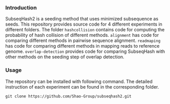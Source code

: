 ### Introduction
SubseqHash2 is a seeding method that uses minimized subsequence as seeds. This repository provides source code for 4 different experiments in different folders.
The folder `hashcollision` contains code for computing the probability of hash collision of different methods.
`alignment` has code for comparing different methods in pairwise sequence alignment. `readmaping` has code for comparing different methods in mapping reads to reference genome.
`overlap-detection` provides code for comparing SubseqHash with other methods on the seeding step of overlap detection.

### Usage

The repository can be installed with following command. The detailed instruction of each experiment can be found in the corresponding folder.

```
git clone https://github.com/Shao-Group/subseqhash2.git
``` 